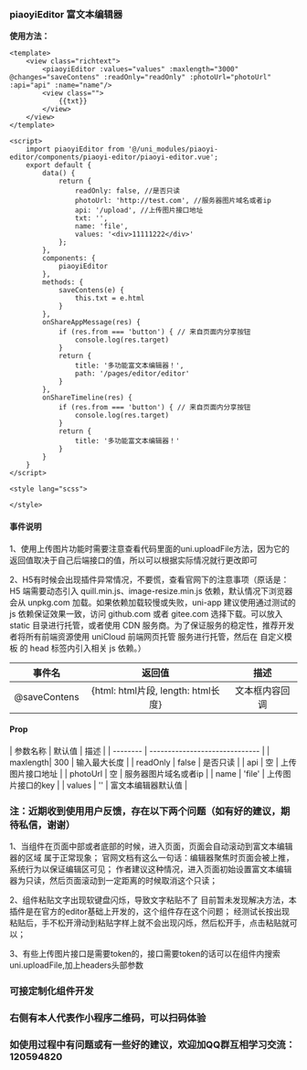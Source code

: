 ### piaoyiEditor 富文本编辑器

**使用方法：**

```
<template>
	<view class="richtext">
		<piaoyiEditor :values="values" :maxlength="3000" @changes="saveContens" :readOnly="readOnly" :photoUrl="photoUrl" :api="api" :name="name"/>
		<view class="">
			{{txt}}
		</view>
	</view>
</template>

<script>
	import piaoyiEditor from '@/uni_modules/piaoyi-editor/components/piaoyi-editor/piaoyi-editor.vue';
	export default {
		data() {
			return {
				readOnly: false, //是否只读
				photoUrl: 'http://test.com', //服务器图片域名或者ip
				api: '/upload', //上传图片接口地址
				txt: '',
				name: 'file',
				values: '<div>11111222</div>'
			};
		},
		components: {
			piaoyiEditor
		},
		methods: {
			saveContens(e) {
				this.txt = e.html
			}
		},
		onShareAppMessage(res) {
			if (res.from === 'button') { // 来自页面内分享按钮
				console.log(res.target)
			}
			return {
				title: '多功能富文本编辑器！',
				path: '/pages/editor/editor'
			}
		},
		onShareTimeline(res) {
			if (res.from === 'button') { // 来自页面内分享按钮
				console.log(res.target)
			}
			return {
				title: '多功能富文本编辑器！'
			}
		}
	}
</script>

<style lang="scss">

</style>

```

#### 事件说明

1、使用上传图片功能时需要注意查看代码里面的uni.uploadFile方法，因为它的返回值取决于自己后端接口的值，所以可以根据实际情况就行更改即可

2、H5有时候会出现插件异常情况，不要慌，查看[](https://uniapp.dcloud.net.cn/component/editor.html)官网下的注意事项（原话是：H5 端需要动态引入 quill.min.js、image-resize.min.js 依赖，默认情况下浏览器会从 unpkg.com 加载。如果依赖加载较慢或失败，uni-app 建议使用通过测试的 js 依赖保证效果一致，访问 github.com 或者 gitee.com 选择下载。可以放入 static 目录进行托管，或者使用 CDN 服务商。为了保证服务的稳定性，推荐开发者将所有前端资源使用 uniCloud 前端网页托管 服务进行托管，然后在 自定义模板 的 head 标签内引入相关 js 依赖。）

|   事件名    | 返回值 |      描述      |
| :---------: | :----: | :------------: |
| @saveContens |   {html: html片段, length: html长度}   | 文本框内容回调 |

#### Prop

| 参数名称 | 默认值  | 描述                           |
| -------- | ------------------------------ |
| maxlength| 300  | 输入最大长度 |
| readOnly  | false  | 是否只读 |
| api | 空  | 上传图片接口地址 |
| photoUrl  | 空  | 服务器图片域名或者ip |
| name  | 'file'  | 上传图片接口的key |
| values  | ''  | 富文本编辑器默认值 |

### 注：近期收到使用用户反馈，存在以下两个问题（如有好的建议，期待私信，谢谢）

1、当组件在页面中部或者底部的时候，进入页面，页面会自动滚动到富文本编辑器的区域
属于正常现象；
官网文档有这么一句话：编辑器聚焦时页面会被上推，系统行为以保证编辑区可见；
作者建议这种情况，进入页面初始设置富文本编辑器为只读，然后页面滚动到一定距离的时候取消这个只读；

2、组件粘贴文字出现软键盘闪烁，导致文字粘贴不了
目前暂未发现解决方法，本插件是在官方的editor基础上开发的，这个组件存在这个问题；
经测试长按出现粘贴后，手不松开滑动到粘贴字样上就不会出现闪烁，然后松开手，点击粘贴就可以；

3、有些上传图片接口是需要token的，接口需要token的话可以在组件内搜索uni.uploadFile,加上headers头部参数

### 可接定制化组件开发
### 右侧有本人代表作小程序二维码，可以扫码体验
### 如使用过程中有问题或有一些好的建议，欢迎加QQ群互相学习交流：120594820